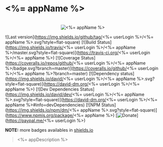 # <%= appName %>

<p align="center">
  <br>
  <img src="https://i.imgur.com/Mh13XWB.gif" alt="<%= appName %>">
  <br>
</p>

![Last version](https://img.shields.io/github/tag/<%= userLogin %>/<%= appName %>.svg?style=flat-square)
[![Build Status](https://img.shields.io/travis/<%= userLogin %>/<%= appName %>/master.svg?style=flat-square)](https://travis-ci.org/<%= userLogin %>/<%= appName %>)
[![Coverage Status](https://coveralls.io/repos/github/<%= userLogin %>/<%= appName %>/badge.svg?branch=master)](https://coveralls.io/github/<%= userLogin %>/<%= appName %>?branch=master)
[![Dependency status](https://img.shields.io/david/<%= userLogin %>/<%= appName %>.svg?style=flat-square)](https://david-dm.org/<%= userLogin %>/<%= appName %>)
[![Dev Dependencies Status](https://img.shields.io/david/dev/<%= userLogin %>/<%= appName %>.svg?style=flat-square)](https://david-dm.org/<%= userLogin %>/<%= appName %>#info=devDependencies)
[![NPM Status](https://img.shields.io/npm/dm/<%= appName %>.svg?style=flat-square)](https://www.npmjs.org/package/<%= appName %>)
[![Donate](https://img.shields.io/badge/donate-paypal-blue.svg?style=flat-square)](https://paypal.me/<%= userLogin %>)

**NOTE:** more badges availables in [shields.io](https://shields.io/)

> <%= appDescription %>
